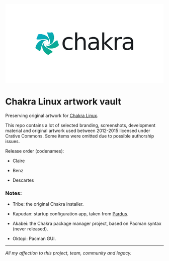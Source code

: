 
![Chakra](https://github.com/thecheis/chakra-linux-artwork-vault/blob/main/Chakra%20Project/Branding/Chakra-new-branding-2014.png)

# Chakra Linux artwork vault
Preserving original artwork for [Chakra Linux](https://en.wikipedia.org/wiki/Chakra_(operating_system)).

This repo contains a lot of selected branding, screenshots, development material and original artwork used between 2012-2015 licensed under Crative Commons. Some items were omitted due to possible authorship issues.

Release order (codenames):

* Claire

* Benz

* Descartes

### Notes:

* Tribe: the original Chakra installer.

* Kapudan: startup configuration app, taken from [Pardus](https://en.wikipedia.org/wiki/Pardus_(operating_system)).

* Akabei: the Chakra package manager project, based on Pacman syntax (never released).

* Oktopi: Pacman GUI.

---

_All my affection to this project, team, community and legacy._
